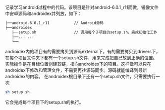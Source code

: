 记录学习android过程中的代码。该项目是针对android-6.0.1_r11而做，镜像文件中安卓源码和androidex并列放，如下：
``` bash
├──android-6.0.1_r11           // Android源码
├──androidex
   ├──setup.sh                 // 调用每个子项目的setup.sh，完成初始化工作
   ├──... ...
   └──
```
androidex内的项目有的需要拷贝到源码external下，有的需要拷贝到drivers下，在每个项目文件夹下都有一个setup.sh文件，用来完成把自己放到正确的位置。实际操作是在目标位置创建软链，指向androidex下的项目。这样做可以只在androidex下修改和管理文件，不需要再往源码同步。源码就能编译到最新androidex的内容。
在androidex根目录下还有一个setup.sh文件，只需要执行一次
``` bash
sh setup.sh
```
它会完成每个项目下的setup.sh的执行。
